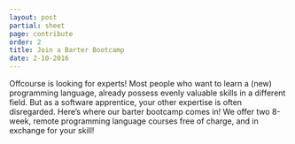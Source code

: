 ```yaml
---
layout: post
partial: sheet
page: contribute
order: 2
title: Join a Barter Bootcamp
date: 2-10-2016
---
```

Offcourse is looking for experts! Most people who want to learn a (new) programming language, already possess evenly valuable skills in a different field. But as a software apprentice, your other expertise is often disregarded. Here’s where our barter bootcamp comes in! We offer two 8-week, remote programming language courses free of charge, and in exchange for your skill!
